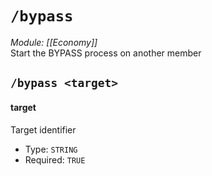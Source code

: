 # `/bypass`
*Module: [[Economy]]*<br>
Start the BYPASS process on another member
## `/bypass <target>`
#### target
Target identifier
- Type: `STRING`
- Required: `TRUE`